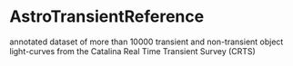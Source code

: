 # AstroTransientReference
 annotated dataset of more than 10000 transient and non-transient object light-curves from the Catalina Real Time Transient Survey (CRTS)
